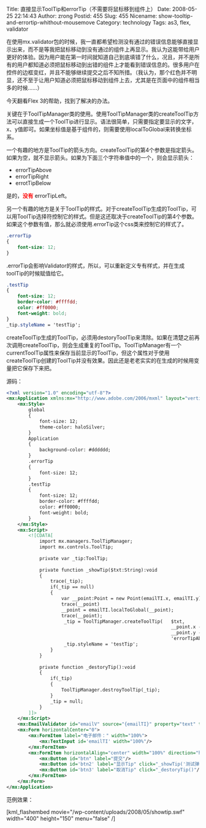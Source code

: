 Title: 直接显示ToolTip和errorTip（不需要将鼠标移到组件上）
Date: 2008-05-25 22:14:43
Author: zrong
Postid: 455
Slug: 455
Nicename: show-tooltip-and-errortip-whithout-mousemove
Category: technology
Tags: as3, flex, validator

在使用mx.validator包的时候，我一直都希望检测没有通过的错误信息能够直接显示出来，而不是等我把鼠标移动到没有通过的组件上再显示。我认为这能带给用户更好的体验。因为用户能在第一时间就知道自己到底填错了什么，况且，并不是所有的用户都知道必须把鼠标移动到出错的组件上才能看到错误信息的。很多用户在控件的边框变红，并且不能够继续提交之后不知所措。（我认为，那个红色并不明显，还不至于让用户知道必须把鼠标移动到组件上去，尤其是在页面中的组件相当多的时候……）

今天翻看Flex 3的帮助，找到了解决的办法。<!--more-->

关键在于ToolTipManager类的使用。使用ToolTipManager类的createToolTip方法可以直接生成一个ToolTip进行显示。语法很简单，只需要指定要显示的文字，x、y值即可。如果坐标值是基于组件的，则需要使用localToGlobal来转换坐标系。  

一个有趣的地方是ToolTip的箭头方向。createToolTip的第4个参数是指定箭头。如果为空，就不显示箭头。如果为下面三个字符串值中的一个，则会显示箭头：

-   errorTipAbove
-   errorTipRight
-   errotTipBelow

是的，<span style="color: rgb(255, 0, 0); font-weight: bold;">没有</span> errorTipLeft。

另一个有趣的地方是关于ToolTip的样式。对于createToolTip生成的ToolTip，可以用ToolTip选择符控制它的样式。但是这还取决于createToolTip的第4个参数。如果这个参数有值，那么就必须使用.errorTip这个css类来控制它的样式了。

``` css
.errorTip
{
    font-size: 12;
}
```

.errorTip会影响Validator的样式，所以，可以重新定义专有样式，并在生成toolTip的时候赋值给它。

``` css
.testTip
{
    font-size: 12;
    border-color: #ffffdd;
    color: #ff0000;
    font-weight: bold;
}
_tip.styleName = 'testTip';
```

createToolTip生成的ToolTip，必须用destoryToolTip来清除。如果在清楚之前再次调用createToolTip，则会生成重复的ToolTip。ToolTipManager有一个currentToolTip属性来保存当前显示的ToolTip，但这个属性对于使用createToolTip创建的ToolTip并没有效果。因此还是老老实实的在生成的时候用变量把它保存下来把。

源码：

``` XML
<?xml version="1.0" encoding="utf-8"?>
<mx:Application xmlns:mx="http://www.adobe.com/2006/mxml" layout="vertical" width="400" height="150" horizontalAlign="center" verticalAlign="middle">
    <mx:Style>
        global
        {
            font-size: 12;
            theme-color: haloSilver;            
        }
        Application
        {
            background-color: #dddddd;  
        }
        .errorTip
        {
            font-size: 12;
        }
        .testTip
        {
            font-size: 12;
            border-color: #ffffdd;
            color: #ff0000;
            font-weight: bold;
        }
    </mx:Style>
    <mx:Script>
        <![CDATA[
            import mx.managers.ToolTipManager;
            import mx.controls.ToolTip;
                    
            private var _tip:ToolTip;
            
            private function _showTip($txt:String):void
            {
                trace(_tip);
                if(_tip == null)
                {
                    var __point:Point = new Point(emailTI.x, emailTI.y);
                    trace(__point)
                    __point = emailTI.localToGlobal(__point);
                    trace(__point);
                     _tip = ToolTipManager.createToolTip(   $txt,
                                                            __point.x - emailTI.x, 
                                                            __point.y - 40 ,
                                                            'errorTipAbove') as ToolTip;
                     _tip.styleName = 'testTip';
                }
            }
            
            private function _destoryTip():void
            {
                if(_tip)
                {
                    ToolTipManager.destroyToolTip(_tip);
                }
                _tip = null;
            }
        ]]>
    </mx:Script>
    <mx:EmailValidator id="emailV" source="{emailTI}" property="text" trigger="{btn}" triggerEvent="click"/>
    <mx:Form horizontalCenter="0">
        <mx:FormItem label="电子邮件：" width="100%">
            <mx:TextInput id='emailTI' width="100%"/>
        </mx:FormItem>
        <mx:FormItem horizontalAlign="center" width="100%" direction="horizontal">
            <mx:Button id="btn" label="提交"/>
            <mx:Button id='btn2' label="显示Tip" click="_showTip('测试弹出Tip')"/>
            <mx:Button id='btn3' label="取消Tip" click="_destoryTip()"/>
        </mx:FormItem>      
    </mx:Form>
</mx:Application>
```

范例效果：

[kml_flashembed movie="/wp-content/uploads/2008/05/showtip.swf" width="400" height="150" menu="false" /]

